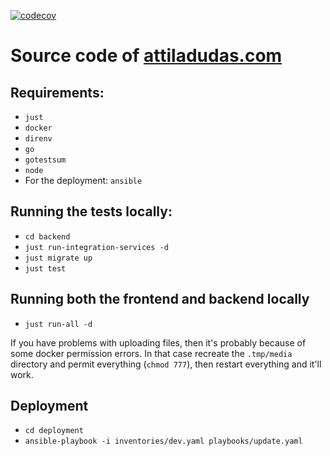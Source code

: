 [![codecov](https://codecov.io/gh/DAtek/attiladudas/graph/badge.svg?token=DD4YIGPFYE)](https://codecov.io/gh/DAtek/attiladudas)

# Source code of [attiladudas.com](https://attiladudas.com)

## Requirements:
- `just`
- `docker`
- `direnv`
- `go`
- `gotestsum`
- `node`
- For the deployment: `ansible`

## Running the tests locally:
- `cd backend`
- `just run-integration-services -d`
- `just migrate up`
- `just test`

## Running both the frontend and backend locally
- `just run-all -d`

If you have problems with uploading files, then it's probably because of some docker permission errors. In that case recreate the `.tmp/media` directory and permit everything (`chmod 777`), then restart everything and it'll work.


## Deployment
- `cd deployment`
- `ansible-playbook -i inventories/dev.yaml playbooks/update.yaml`